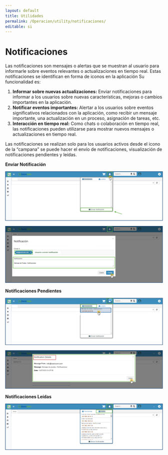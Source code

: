 ```yaml
---
layout: default
title: Utilidades
permalink: /Operacion/utility/notificaciones/
editable: si
---
```


# Notificaciones

Las notificaciones son mensajes o alertas que se muestran al usuario para informarle sobre eventos relevantes o actualizaciones en tiempo real. Estas notificaciones se identifican en forma de iconos en la aplicación
Su funcionalidad es: 
1. **Informar sobre nuevas actualizaciones:** Enviar notificaciones para informar a los usuarios sobre nuevas características, mejoras o cambios importantes en la aplicación.
2. **Notificar eventos importantes:** Alertar a los usuarios sobre eventos significativos relacionados con la aplicación, como recibir un mensaje importante, una actualización en un proceso, asignación de tareas, etc.
3. **Interacción en tiempo real:** Como chats o colaboración en tiempo real, las notificaciones pueden utilizarse para mostrar nuevos mensajes o actualizaciones en tiempo real.

Las notificaciones se realizan solo para los usuarios activos desde el icono de la “campana” se puede hacer el envío de notificaciones, visualización de notificaciones pendientes y leídas.

**Enviar Notificación**

![](notificaciones1.png)

![](notificaciones2.png)

**Notificaciones Pendientes**

![](notificaciones3.png)

![](notificaciones4.png)

**Notificaciones Leídas**

![](notificaciones5.png)